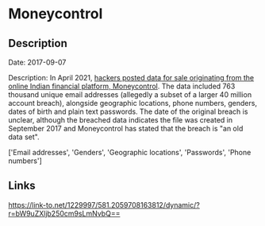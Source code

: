 # Moneycontrol

## Description

Date: 2017-09-07

Description:
In April 2021, <a href="https://www.opindia.com/2021/04/personal-details-of-over-seven-lakh-moneycontrol-users-up-for-sale/" target="_blank" rel="noopener">hackers posted data for sale originating from the online Indian financial platform, Moneycontrol</a>. The data included 763 thousand unique email addresses (allegedly a subset of a larger 40 million account breach), alongside geographic locations, phone numbers, genders, dates of birth and plain text passwords. The date of the original breach is unclear, although the breached data indicates the file was created in September 2017 and Moneycontrol has stated that the breach is &quot;an old data set&quot;.


['Email addresses', 'Genders', 'Geographic locations', 'Passwords', 'Phone numbers']

## Links

https://link-to.net/1229997/581.2059708163812/dynamic/?r=bW9uZXljb250cm9sLmNvbQ==